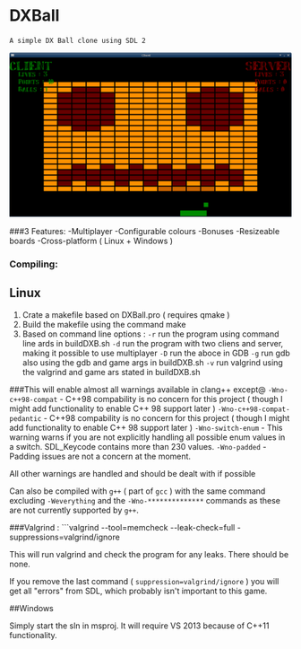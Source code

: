 # DXBall
	A simple DX Ball clone using SDL 2
![DXBall screenshot](screenshots/screenshot1.png)

###3 Features:
	-Multiplayer
	-Configurable colours
	-Bonuses
	-Resizeable boards
	-Cross-platform ( Linux + Windows )

### Compiling:

## Linux
1. Crate a makefile based on DXBall.pro ( requires qmake )
2. Build the makefile using the command make
3. Based on command line options :
	`-r` run the program using command line ards in buildDXB.sh
	`-d` run the program with two cliens and server, making it possible to use multiplayer
	`-D` run the aboce in GDB
	`-g` run gdb also using the gdb and game args in buildDXB.sh
	`-v` run valgrind using the valgrind and game ars stated in buildDXB.sh

###This will enable almost all warnings available in clang++ except@
	`-Wno-c++98-compat` 		- C++98 compability is no concern for this project ( though I might add functionality to enable C++ 98 support later )
	`-Wno-c++98-compat-pedantic`	- C++98 compability is no concern for this project ( though I might add functionality to enable C++ 98 support later )
	`-Wno-switch-enum`		- This warning warns if you are not explicitly handling all possible enum values in a switch. SDL_Keycode contains more than 230 values.
	`-Wno-padded`		- Padding issues are not a concern at the moment.

All other warnings are handled and should be dealt with if possible

Can also be compiled with `g++` ( part of `gcc` ) with the same command excluding `-Weverything` and the `-Wno-**************` commands as these are not currently supported by `g++`.

###Valgrind :
	```valgrind --tool=memcheck --leak-check=full -suppressions=valgrind/ignore

This will run valgrind and check the program for any leaks. There should be none.

If you remove the last command ( `suppression=valgrind/ignore` ) you will get all "errors" from SDL, which probably isn't important to this game.

##Windows

Simply start the sln in msproj. It will require VS 2013 because of C++11 functionality.
